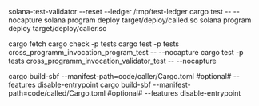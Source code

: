 solana-test-validator --reset --ledger /tmp/test-ledger
cargo test -- --nocapture
solana program deploy target/deploy/called.so
solana program deploy target/deploy/caller.so

cargo fetch
cargo check -p tests
cargo test -p tests cross_programm_invocation_program_test -- --nocapture
cargo test -p tests cross_programm_invocation_validator_test -- --nocapture

cargo build-sbf --manifest-path=code/caller/Cargo.toml #optional# --features disable-entrypoint
cargo build-sbf --manifest-path=code/called/Cargo.toml #optional# --features disable-entrypoint
